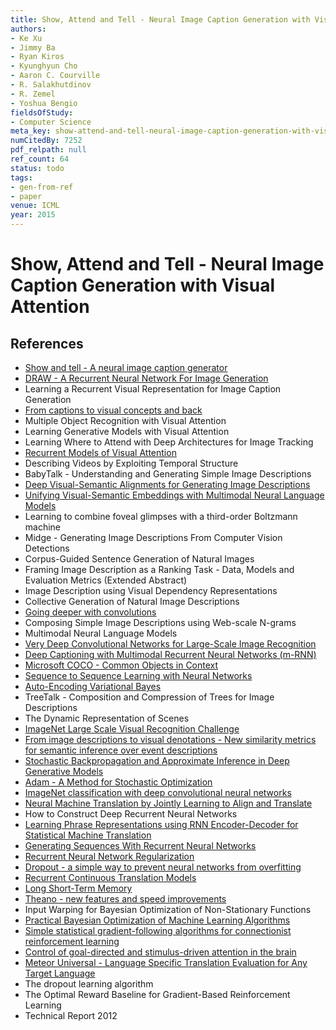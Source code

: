 ```yaml
---
title: Show, Attend and Tell - Neural Image Caption Generation with Visual Attention
authors:
- Ke Xu
- Jimmy Ba
- Ryan Kiros
- Kyunghyun Cho
- Aaron C. Courville
- R. Salakhutdinov
- R. Zemel
- Yoshua Bengio
fieldsOfStudy:
- Computer Science
meta_key: show-attend-and-tell-neural-image-caption-generation-with-visual-attention
numCitedBy: 7252
pdf_relpath: null
ref_count: 64
status: todo
tags:
- gen-from-ref
- paper
venue: ICML
year: 2015
---
```


# Show, Attend and Tell - Neural Image Caption Generation with Visual Attention

## References

- [Show and tell - A neural image caption generator](./show-and-tell-a-neural-image-caption-generator.md)
- [DRAW - A Recurrent Neural Network For Image Generation](./draw-a-recurrent-neural-network-for-image-generation.md)
- Learning a Recurrent Visual Representation for Image Caption Generation
- [From captions to visual concepts and back](./from-captions-to-visual-concepts-and-back.md)
- Multiple Object Recognition with Visual Attention
- Learning Generative Models with Visual Attention
- Learning Where to Attend with Deep Architectures for Image Tracking
- [Recurrent Models of Visual Attention](./recurrent-models-of-visual-attention.md)
- Describing Videos by Exploiting Temporal Structure
- BabyTalk - Understanding and Generating Simple Image Descriptions
- [Deep Visual-Semantic Alignments for Generating Image Descriptions](./deep-visual-semantic-alignments-for-generating-image-descriptions.md)
- [Unifying Visual-Semantic Embeddings with Multimodal Neural Language Models](./unifying-visual-semantic-embeddings-with-multimodal-neural-language-models.md)
- Learning to combine foveal glimpses with a third-order Boltzmann machine
- Midge - Generating Image Descriptions From Computer Vision Detections
- Corpus-Guided Sentence Generation of Natural Images
- Framing Image Description as a Ranking Task - Data, Models and Evaluation Metrics (Extended Abstract)
- Image Description using Visual Dependency Representations
- Collective Generation of Natural Image Descriptions
- [Going deeper with convolutions](./going-deeper-with-convolutions.md)
- Composing Simple Image Descriptions using Web-scale N-grams
- Multimodal Neural Language Models
- [Very Deep Convolutional Networks for Large-Scale Image Recognition](./very-deep-convolutional-networks-for-large-scale-image-recognition.md)
- [Deep Captioning with Multimodal Recurrent Neural Networks (m-RNN)](./deep-captioning-with-multimodal-recurrent-neural-networks-m-rnn.md)
- [Microsoft COCO - Common Objects in Context](./microsoft-coco-common-objects-in-context.md)
- [Sequence to Sequence Learning with Neural Networks](./sequence-to-sequence-learning-with-neural-networks.md)
- [Auto-Encoding Variational Bayes](./auto-encoding-variational-bayes.md)
- TreeTalk - Composition and Compression of Trees for Image Descriptions
- The Dynamic Representation of Scenes
- [ImageNet Large Scale Visual Recognition Challenge](./imagenet-large-scale-visual-recognition-challenge.md)
- [From image descriptions to visual denotations - New similarity metrics for semantic inference over event descriptions](./from-image-descriptions-to-visual-denotations-new-similarity-metrics-for-semantic-inference-over-event-descriptions.md)
- [Stochastic Backpropagation and Approximate Inference in Deep Generative Models](./stochastic-backpropagation-and-approximate-inference-in-deep-generative-models.md)
- [Adam - A Method for Stochastic Optimization](./adam-a-method-for-stochastic-optimization.md)
- [ImageNet classification with deep convolutional neural networks](./imagenet-classification-with-deep-convolutional-neural-networks.md)
- [Neural Machine Translation by Jointly Learning to Align and Translate](./neural-machine-translation-by-jointly-learning-to-align-and-translate.md)
- How to Construct Deep Recurrent Neural Networks
- [Learning Phrase Representations using RNN Encoder-Decoder for Statistical Machine Translation](./learning-phrase-representations-using-rnn-encoder-decoder-for-statistical-machine-translation.md)
- [Generating Sequences With Recurrent Neural Networks](./generating-sequences-with-recurrent-neural-networks.md)
- [Recurrent Neural Network Regularization](./recurrent-neural-network-regularization.md)
- [Dropout - a simple way to prevent neural networks from overfitting](./dropout-a-simple-way-to-prevent-neural-networks-from-overfitting.md)
- [Recurrent Continuous Translation Models](./recurrent-continuous-translation-models.md)
- [Long Short-Term Memory](./long-short-term-memory.md)
- [Theano - new features and speed improvements](./theano-new-features-and-speed-improvements.md)
- Input Warping for Bayesian Optimization of Non-Stationary Functions
- [Practical Bayesian Optimization of Machine Learning Algorithms](./practical-bayesian-optimization-of-machine-learning-algorithms.md)
- [Simple statistical gradient-following algorithms for connectionist reinforcement learning](./simple-statistical-gradient-following-algorithms-for-connectionist-reinforcement-learning.md)
- [Control of goal-directed and stimulus-driven attention in the brain](./control-of-goal-directed-and-stimulus-driven-attention-in-the-brain.md)
- [Meteor Universal - Language Specific Translation Evaluation for Any Target Language](./meteor-universal-language-specific-translation-evaluation-for-any-target-language.md)
- The dropout learning algorithm
- The Optimal Reward Baseline for Gradient-Based Reinforcement Learning
- Technical Report 2012
